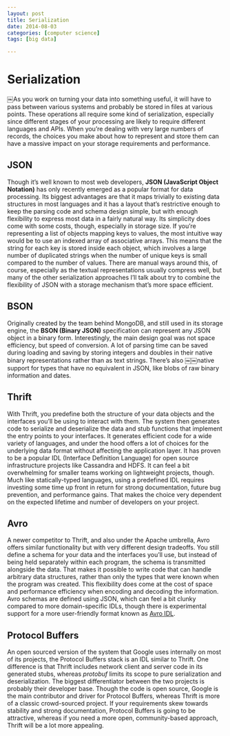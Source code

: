 ```yaml
---
layout: post
title: Serialization
date: 2014-08-03
categories: [computer science]
tags: [big data]

---
```



# Serialization

￼As you work on turning your data into something useful, it will have to pass between various systems and probably be stored in files at various points. These operations all require some kind of serialization, especially since different stages of your processing are likely to require different languages and APIs. When you’re dealing with very large numbers of records, the choices you make about how to represent and store them can have a massive impact on your storage requirements and performance.## JSON
Though it’s well known to most web developers, **JSON (JavaScript Object Notation)** has only recently emerged as a popular format for data processing. Its biggest advantages are that it maps trivially to existing data structures in most languages and it has a layout that’s restrictive enough to keep the parsing code and schema design simple, but with enough flexibility to express most data in a fairly natural way. Its simplicity does come with some costs, though, especially in storage size. If you’re representing a list of objects mapping keys to values, the most intuitive way would be to use an indexed array of associative arrays. This means that the string for each key is stored inside each object, which involves a large number of duplicated strings when the number of unique keys is small compared to the number of values. There are manual ways around this, of course, especially as the textual representations usually compress well, but many of the other serialization approaches I’ll talk about try to combine the flexibility of JSON with a storage mechanism that’s more space efficient.## BSON
Originally created by the team behind MongoDB, and still used in its storage engine, the **BSON (Binary JSON)** specification can represent any JSON object in a binary form. Interestingly, the main design goal was not space efficiency, but speed of conversion. A lot of parsing time can be saved during loading and saving by storing integers and doubles in their native binary representations rather than as text strings. There’s also￼￼native support for types that have no equivalent in JSON, like blobs of raw binary information and dates.## ThriftWith Thrift, you predefine both the structure of your data objects and the interfaces you’ll be using to interact with them. The system then generates code to serialize and deserialize the data and stub functions that implement the entry points to your interfaces. It generates efficient code for a wide variety of languages, and under the hood offers a lot of choices for the underlying data format without affecting the application layer. It has proven to be a popular IDL (Interface Definition Language) for open source infrastructure projects like Cassandra and HDFS. It can feel a bit overwhelming for smaller teams working on lightweight projects, though. Much like statically-typed languages, using a predefined IDL requires investing some time up front in return for strong documentation, future bug prevention, and performance gains. That makes the choice very dependent on the expected lifetime and number of developers on your project.## AvroA newer competitor to Thrift, and also under the Apache umbrella, Avro offers similar functionality but with very different design tradeoffs. You still define a schema for your data and the interfaces you’ll use, but instead of being held separately within each program, the schema is transmitted alongside the data. That makes it possible to write code that can handle arbitrary data structures, rather than only the types that were known when the program was created. This flexibility does come at the cost of space and performance efficiency when encoding and decoding the information. Avro schemas are defined using JSON, which can feel a bit clunky compared to more domain-specific IDLs, though there is experimental support for a more user-friendly format known as [Avro IDL](http://avro.apache.org/docs/1.4.0/idl.html).## Protocol Buffers
An open sourced version of the system that Google uses internally on most of its projects, the Protocol Buffers stack is an IDL similar to Thrift. One difference is that Thrift includes network client and server code in its generated stubs, whereas *protobuf* limits its scope to pure serialization and deserialization. The biggest differentiator between the two projects is probably their developer base. Though the code is open source, Google is the main contributor and driver for Protocol Buffers, whereas Thrift is more of a classic crowd-sourced project. If your requirements skew towards stability and strong documentation, Protocol Buffers is going to be attractive, whereas if you need a more open, community-based approach, Thrift will be a lot more appealing.
